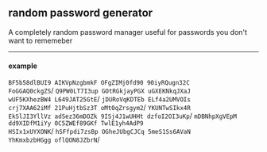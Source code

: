 ## random password generator
A completely random password manager useful for passwords you don't want to rememeber

---

#### example
<code>BF5b58dlBUI9 AIKVpNzgbmkF OFgZIMj0fd90 90iyRQugn32C FoGGAQ0ckgZS</code>/
<code>Q9PW0LT7I3up GOtRGkjayPGX uGXEKNkqJXaJ wUF5KXhezBW4 L649JAT25GtE</code>/
<code>jDURoVqKDTEb ELf4a2UMVOIs crj7XAA62iMf 21PuHjtbSz3T oMt0qZrsgym2</code>/
<code>YKUNTwSIkx4R EkSlJI3YllVz adSez36mDOZk 9ISj4J1wUHHt dzfoI2OI3uKp</code>/
<code>mDBNhpXgVEpM dd9XIDfM1iYy 0C5ZWEf89GKf TwlE1yh4AdP9 HSIx1xUYXONK</code>/
<code>hSFfpdi7zsBp OGheJUbgCJCq 5meS1Ss6AVaN YhKmxbzbHGgg oflQON8JZbrN</code>/
